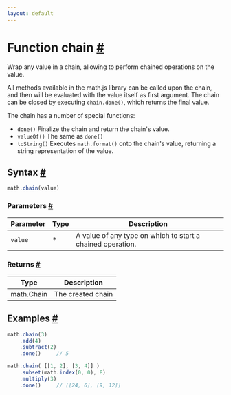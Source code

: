 ```yaml
---
layout: default
---
```


<!-- Note: This file is automatically generated from source code comments. Changes made in this file will be overridden. -->

<h1 id="function-chain">Function chain <a href="#function-chain" title="Permalink">#</a></h1>

Wrap any value in a chain, allowing to perform chained operations on
the value.

All methods available in the math.js library can be called upon the chain,
and then will be evaluated with the value itself as first argument.
The chain can be closed by executing `chain.done()`, which returns
the final value.

The chain has a number of special functions:

- `done()`     Finalize the chain and return the chain's value.
- `valueOf()`  The same as `done()`
- `toString()` Executes `math.format()` onto the chain's value, returning
               a string representation of the value.


<h2 id="syntax">Syntax <a href="#syntax" title="Permalink">#</a></h2>

```js
math.chain(value)
```

<h3 id="parameters">Parameters <a href="#parameters" title="Permalink">#</a></h3>

Parameter | Type | Description
--------- | ---- | -----------
`value` | * | A value of any type on which to start a chained operation.

<h3 id="returns">Returns <a href="#returns" title="Permalink">#</a></h3>

Type | Description
---- | -----------
math.Chain | The created chain


<h2 id="examples">Examples <a href="#examples" title="Permalink">#</a></h2>

```js
math.chain(3)
    .add(4)
    .subtract(2)
    .done()     // 5

math.chain( [[1, 2], [3, 4]] )
    .subset(math.index(0, 0), 8)
    .multiply(3)
    .done()     // [[24, 6], [9, 12]]
```


